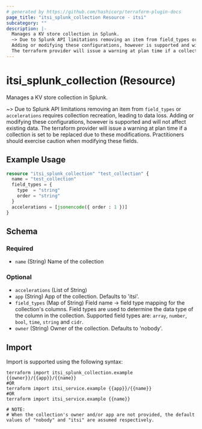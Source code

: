 ```yaml
---
# generated by https://github.com/hashicorp/terraform-plugin-docs
page_title: "itsi_splunk_collection Resource - itsi"
subcategory: ""
description: |-
  Manages a KV store collection in Splunk.
  ~> Due to Splunk API limitations removing an item from field_types or accelerations requires collection recreation, leading to data loss.
  Adding or modifying these configurations, however is supported and will not affect existing data.
  The terraform provider will issue a warning at plan time if a collection is set to be replaced due to these modifications. Practitioners should exercise caution when modifying these fields.
---
```


# itsi_splunk_collection (Resource)

Manages a KV store collection in Splunk.

~> Due to Splunk API limitations removing an item from `field_types` or `accelerations` requires collection recreation, leading to data loss.
Adding or modifying these configurations, however is supported and will not affect existing data.
The terraform provider will issue a warning at plan time if a collection is set to be replaced due to these modifications. Practitioners should exercise caution when modifying these fields.

## Example Usage

```terraform
resource "itsi_splunk_collection" "test_collection" {
  name = "test_collection"
  field_types = {
    type  = "string"
    order = "string"
  }
  accelerations = [jsonencode({ order : 1 })]
}
```

<!-- schema generated by tfplugindocs -->
## Schema

### Required

- `name` (String) Name of the collection

### Optional

- `accelerations` (List of String)
- `app` (String) App of the collection. Defaults to 'itsi'.
- `field_types` (Map of String) Field name -> field type mapping for the collection's columns. Field types are used to determine the data type of the column in the collection. Supported field types are: `array`, `number`, `bool`, `time`, `string` and `cidr`.
- `owner` (String) Owner of the collection. Defaults to 'nobody'.

## Import

Import is supported using the following syntax:

```shell
terraform import itsi_splunk_collection.example {{owner}}/{{app}}/{{name}}
#OR
terraform import itsi_service.example {{app}}/{{name}}
#OR
terraform import itsi_service.example {{name}}

# NOTE:
# When the collection's owner and/or app are not provided, the default values of "nobody" and "itsi" are assumed respectively.
```
